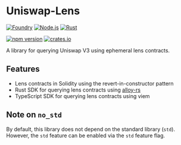 # Uniswap-Lens

[![Foundry](https://github.com/shuhuiluo/uniswap-lens-rs/actions/workflows/foundry.yml/badge.svg)](https://github.com/shuhuiluo/uniswap-lens-rs/actions/workflows/foundry.yml)
[![Node.js](https://github.com/shuhuiluo/uniswap-lens-rs/actions/workflows/nodejs.yml/badge.svg)](https://github.com/shuhuiluo/uniswap-lens-rs/actions/workflows/nodejs.yml)
[![Rust](https://github.com/shuhuiluo/uniswap-lens-rs/actions/workflows/rust.yml/badge.svg)](https://github.com/shuhuiluo/uniswap-lens-rs/actions/workflows/rust.yml)

[![npm version](https://img.shields.io/npm/v/aperture-lens/latest.svg)](https://www.npmjs.com/package/aperture-lens/v/latest)
[![crates.io](https://img.shields.io/crates/v/uniswap-lens.svg)](https://crates.io/crates/uniswap-lens)

A library for querying Uniswap V3 using ephemeral lens contracts.

## Features

- Lens contracts in Solidity using the revert-in-constructor pattern
- Rust SDK for querying lens contracts using [alloy-rs](https://github.com/alloy-rs)
- TypeScript SDK for querying lens contracts using viem

## Note on `no_std`

By default, this library does not depend on the standard library (`std`). However, the `std` feature can be enabled via
the `std` feature flag.
